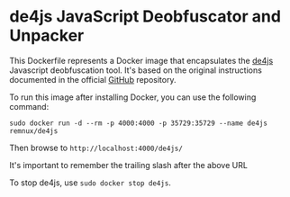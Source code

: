 # de4js JavaScript Deobfuscator and Unpacker

This Dockerfile represents a Docker image that encapsulates the [de4js][1] Javascript deobfuscation tool.
It's based on the original instructions documented in the official [GitHub][2] repository.

To run this image after installing Docker, you can use the following command:

    sudo docker run -d --rm -p 4000:4000 -p 35729:35729 --name de4js remnux/de4js

Then browse to `http://localhost:4000/de4js/`

It's important to remember the trailing slash after the above URL

To stop de4js, use `sudo docker stop de4js`.

  [1]: https://github.com/lelinhtinh/de4js
  [2]: https://github.com/lelinhtinh/de4js/blob/master/Dockerfile
